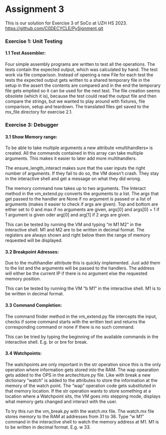 # Assignment 3

This is our solution for Exercise 3 of SoCo at UZH HS 2023.  
https://github.com/C0DECYCLE/PySignment.git

### Exercise 1: Unit Testing
#### 1.1 Test Assembler:
Four simple assembly programs are written to test all the operations. The tests contain the expected output, which was calculated by hand. The test work via file comparison.
Instead of opening a new File for each test the tests the expected output gets written to a shared temporary file in the setup in the assert the contents are compared and in the end the temporary file gets emptied so it can be used for the next test. 
The file creation seems obsolete (which it is), because the test could read the output file and then compare the strings, but we wanted to play around with fixtures, file comparison, setup and teardown.
The translated files get saved to the mx_file directory for exercise 2.1.

### Exercise 3: Debugger
#### 3.1 Show Memory range:
To be able to take multiple arguments a new attribute «multihandlers» is created. 
All the commands contained in this array can take multiple arguments. This makes it easier to later add more multihandlers.

The ensure_length_interact makes sure that the user inputs the right number of arguments. If they fail to do so, the VM doesn’t crash. 
They stay in the interactive shell and get a message on what they did wrong.

The memory command now takes up to two arguments. The Interact method in the vm_extend.py converts the arguments to a list. 
The args that get passed to the handler are None if no argument is passed or a list of arguments (makes it easier to check if args are given). 
Top and bottom are either set to 0 and max if no arguments are given, args[0] and args[0] + 1 if 1 argument is given oder arg[0] and arg[1] if  2 args are given.

This can be tested by running the VM and typing “m M1 M2” in the interactive shell. M1 and M2 are to be written in decimal format. 
The registers are always shown and right below them the range of memory requested will be displayed.

#### 3.2 Breakpoint Adresses:
Due to the multihandler attribute this is quickly implemented. 
Just add them to the list and the arguments will be passed to the handlers. 
The address will either be the current IP if there is no argument else the requested memory position. 

This can be tested by running the VM “b M1” in the interactive shell. M1 is to be written in decimal format. 

#### 3.3 Command Completion: 
The command finder method in the vm_extend.py file intercepts the input, checks if some command starts with the written text and returns the corresponding command or none if there is no such command.

This can be tried by typing the beginning of the available commands in the interactive shell. E.g. br or bre for break.

#### 3.4 Watchpoints:
The watchpoints are only important in the str operation since this is the only operation where information gets stored into the RAM. 
The wap opearation gets added to the OPS in the arcitechture.py file. Like with break a new dictionary “watch” is added to the attributes to store the information at the memory of the watch point. 
The “wap” operation code gets substituted in that memory location. If the str operation wants to store something at a location where a Watchpoint sits, the VM goes into stepping mode, displays what memory gets changed and interact with the user. 

To try this run the vm_break.py with the watch.mx file. The watch.mx file stores memory to the RAM at addresses from 31 to 36.
Type “w M1” command in the interactive shell to watch the memory address at M1. M1 is to be written in decimal format. E.g. w 33. 



